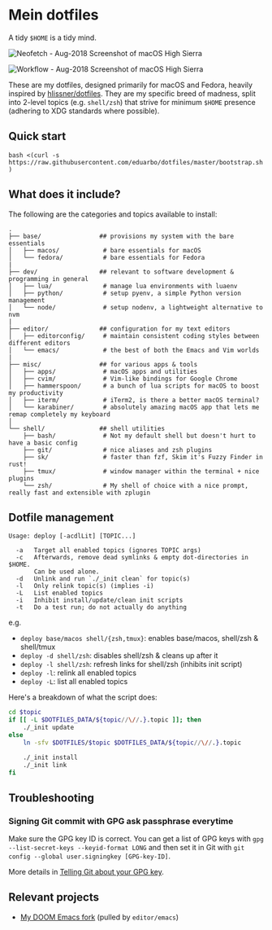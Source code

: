 # Mein dotfiles

A tidy `$HOME` is a tidy mind.

![Neofetch - Aug-2018 Screenshot of macOS High Sierra](asseets/neofetch1.png)

![Workflow - Aug-2018 Screenshot of macOS High Sierra](asseets/workflow2.png)

These are my dotfiles, designed primarily for macOS and Fedora, heavily inspired
by [hlissner/dotfiles](https://github.com/hlissner/dotfiles). They are my
specific breed of madness, split into 2-level topics (e.g. `shell/zsh`) that
strive for minimum `$HOME` presence (adhering to XDG standards where
possible).

## Quick start

`bash <(curl -s https://raw.githubusercontent.com/eduarbo/dotfiles/master/bootstrap.sh)`

## What does it include?

The following are the categories and topics available to install:

```
.
├── base/                ## provisions my system with the bare essentials
│   ├── macos/            # bare essentials for macOS
│   └── fedora/           # bare essentials for Fedora
|
├── dev/                 ## relevant to software development & programming in general
│   ├── lua/              # manage lua environments with luaenv
│   ├── python/           # setup pyenv, a simple Python version management
│   └── node/             # setup nodenv, a lightweight alternative to nvm
|
├── editor/              ## configuration for my text editors
│   ├── editorconfig/     # maintain consistent coding styles between different editors
│   └── emacs/            # the best of both the Emacs and Vim worlds
|
├── misc/                ## for various apps & tools
│   ├── apps/             # macOS apps and utilities
│   ├── cvim/             # Vim-like bindings for Google Chrome
│   ├── hammerspoon/      # a bunch of lua scripts for macOS to boost my productivity
│   ├── iterm/            # iTerm2, is there a better macOS terminal?
│   └── karabiner/        # absolutely amazing macOS app that lets me remap completely my keyboard
│
└── shell/               ## shell utilities
    ├── bash/             # Not my default shell but doesn't hurt to have a basic config
    ├── git/              # nice aliases and zsh plugins
    ├── sk/               # faster than fzf, Skim it's Fuzzy Finder in rust!
    ├── tmux/             # window manager within the terminal + nice plugins
    └── zsh/              # My shell of choice with a nice prompt, really fast and extensible with zplugin
```

## Dotfile management

```
Usage: deploy [-acdlLit] [TOPIC...]

  -a   Target all enabled topics (ignores TOPIC args)
  -c   Afterwards, remove dead symlinks & empty dot-directories in $HOME.
       Can be used alone.
  -d   Unlink and run `./_init clean` for topic(s)
  -l   Only relink topic(s) (implies -i)
  -L   List enabled topics
  -i   Inhibit install/update/clean init scripts
  -t   Do a test run; do not actually do anything
```

e.g.
+ `deploy base/macos shell/{zsh,tmux}`: enables base/macos, shell/zsh & shell/tmux
+ `deploy -d shell/zsh`: disables shell/zsh & cleans up after it
+ `deploy -l shell/zsh`: refresh links for shell/zsh (inhibits init script)
+ `deploy -l`: relink all enabled topics
+ `deploy -L`: list all enabled topics

Here's a breakdown of what the script does:

``` sh
cd $topic
if [[ -L $DOTFILES_DATA/${topic//\//.}.topic ]]; then
    ./_init update
else
    ln -sfv $DOTFILES/$topic $DOTFILES_DATA/${topic//\//.}.topic

    ./_init install
    ./_init link
fi
```

## Troubleshooting

### Signing Git commit with GPG ask passphrase everytime

Make sure the GPG key ID is correct. You can get a list of GPG keys with
`gpg --list-secret-keys --keyid-format LONG` and then set it in Git with
`git config --global user.signingkey [GPG-key-ID]`.

More details in [Telling Git about your GPG key](https://help.github.com/articles/telling-git-about-your-gpg-key/).

## Relevant projects

+ [My DOOM Emacs fork](https://github.com/eduarbo/doom-emacs) (pulled by `editor/emacs`)
